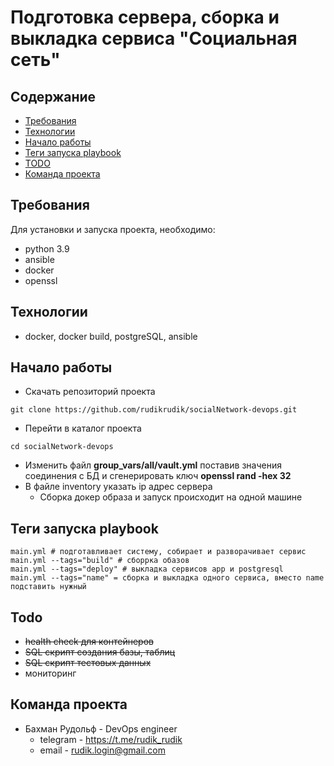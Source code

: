 
# Подготовка сервера, сборка и выкладка сервиса "Социальная сеть"


## Содержание
- [Требования](#requirements)
- [Технологии](#technologies)
- [Начало работы](#start)
- [Теги запуска playbook](#tag_methods)
- [TODO](#todo)
- [Команда проекта](#command)


## <a id="requirements">Требования</a>
Для установки и запуска проекта, необходимо:
- python 3.9
- ansible
- docker
- openssl

## <a id="technologies">Технологии</a>
- docker, docker build, postgreSQL, ansible

## <a id="start">Начало работы</a>

- Скачать репозиторий проекта
```
git clone https://github.com/rudikrudik/socialNetwork-devops.git
```
- Перейти в каталог проекта
```
cd socialNetwork-devops
```
- Изменить файл <b>group_vars/all/vault.yml</b> поставив значения соединения с БД и сгенерировать ключ <b>openssl rand -hex 32</b>
- В файле inventory указать ip адрес сервера
  - Сборка докер образа и запуск происходит на одной машине 

## <a id="tag_methods">Теги запуска playbook</a>
```
main.yml # подготавливает систему, собирает и разворачивает сервис
main.yml --tags="build" # сборрка обазов 
main.yml --tags="deploy" # выкладка сервисов app и postgresql
main.yml --tags="name" = сборка и выкладка одного сервиса, вместо name подставить нужный 
```

## <a id="todo">Todo</a>
- ~~health check для контейнеров~~
- ~~SQL скрипт создания базы, таблиц~~
- ~~SQL скрипт тестовых данных~~
- мониторинг

## <a id="command">Команда проекта</a>
- Бахман Рудольф - DevOps engineer
  - telegram - https://t.me/rudik_rudik
  - email - rudik.login@gmail.com




